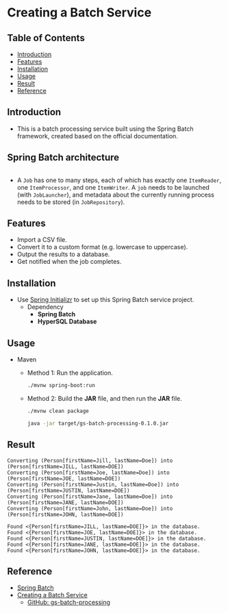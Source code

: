 # Creating a Batch Service

## Table of Contents
- [Introduction](#introduction)
- [Features](#features)
- [Installation](#installation)
- [Usage](#usage)
- [Result](#result)
- [Reference](#reference)

## Introduction
- This is a batch processing service built using the Spring Batch framework, created based on the official documentation.

## Spring Batch architecture
![]()

- A `Job` has one to many steps, each of which has exactly one `ItemReader`, one `ItemProcessor`, and one `ItemWriter`. A `job` needs to be launched (with `JobLauncher`), and metadata about the currently running process needs to be stored (in `JobRepository`).

## Features
- Import a CSV file.
- Convert it to a custom format (e.g. lowercase to uppercase).
- Output the results to a database.
- Get notified when the job completes.

## Installation
- Use [Spring Initializr](https://start.spring.io/) to set up this Spring Batch service project.
    - Dependency
        - **Spring Batch**
        - **HyperSQL Database**

## Usage
- Maven
    - Method 1: Run the application.
        ```bash
        ./mvnw spring-boot:run
        ```
      
    - Method 2: Build the **JAR** file, and then run the **JAR** file.
        ```bash
        ./mvnw clean package
        ```
      
        ```bash
        java -jar target/gs-batch-processing-0.1.0.jar
        ```
      
## Result
```console
Converting (Person[firstName=Jill, lastName=Doe]) into (Person[firstName=JILL, lastName=DOE])
Converting (Person[firstName=Joe, lastName=Doe]) into (Person[firstName=JOE, lastName=DOE])
Converting (Person[firstName=Justin, lastName=Doe]) into (Person[firstName=JUSTIN, lastName=DOE])
Converting (Person[firstName=Jane, lastName=Doe]) into (Person[firstName=JANE, lastName=DOE])
Converting (Person[firstName=John, lastName=Doe]) into (Person[firstName=JOHN, lastName=DOE])

Found <{Person[firstName=JILL, lastName=DOE]}> in the database.
Found <{Person[firstName=JOE, lastName=DOE]}> in the database.
Found <{Person[firstName=JUSTIN, lastName=DOE]}> in the database.
Found <{Person[firstName=JANE, lastName=DOE]}> in the database.
Found <{Person[firstName=JOHN, lastName=DOE]}> in the database.
```

## Reference
- [Spring Batch](https://docs.spring.io/spring-batch/reference/index.html)
- [Creating a Batch Service](https://spring.io/guides/gs/batch-processing)
    - [GitHub: gs-batch-processing](https://github.com/spring-guides/gs-batch-processing/tree/main?tab=readme-ov-file#what-you-will-build)